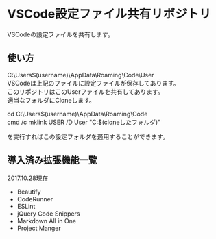 # VSCode設定ファイル共有リポジトリ
VSCodeの設定ファイルを共有します。  
## 使い方
C:\Users\$(username)\AppData\Roaming\Code\User  
VSCodeは上記のファイルに設定ファイルが保存してあります。  
このリポジトリはこのUserファイルを共有してあります。  
適当なフォルダにCloneします。

cd C:\Users\$(username)\AppData\Roaming\Code  
cmd /c mklink USER /D User "C:\$(cloneしたフォルダ)"  

を実行すればこの設定フォルダを適用することができます。

## 導入済み拡張機能一覧
2017.10.28現在
* Beautify
* CodeRunner
* ESLint
* jQuery Code Snippers
* Markdown All in One
* Project Manger